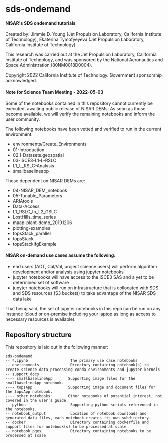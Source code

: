 # sds-ondemand
#### NISAR's SDS ondemand tutorials

Created by: Jimmie D. Young (Jet Propulsion Laboratory, California Institute of Technology), Ekaterina Tymofyeyeva (Jet Propulsion Laboratory, California Institute of Technology)

This research was carried out at the Jet Propulsion Laboratory, California Institute of Technology, and was sponsored by the National Aeronautics and Space Administration (80NM0018D0004).

Copyright 2022 California Institute of Technology. Government sponsorship acknowledged.

#### Note for Science Team Meeting - 2022-05-03

Some of the notebooks contained in this repository cannot currently be executed, awaiting public release of NISAR DEMs. As soon as those become available, we will verify the remaining notebooks and inform the user community.

The following notebooks have been vetted and verified to run in the current environment: 
* environments/Create_Environments
* 01-Introduction
* 02.1-Datasets.geospatial
* 03-ISCE3-L1-L-RSLC
* L1_L_RSLC-Analysis
* smallbaselineapp

Those dependent on NISAR DEMs are:
* 04-NISAR_DEM_notebook
* 05-Tunable_Parameters
* ARIAtools
* Data-Access
* L1_RSLC_to_L2_GSLC
* LostHills_time_series
* maap-plant-demo_20191206
* plotting-examples
* topsStack_parallel
* topsStack
* topsStackIfgExample

#### NISAR on-demand use cases assume the following:

- end users (ADT, Cal/Val, project science users) will perform algorithm development and/or analysis using jupyter notebooks
- jupyter notebooks will have access to the ISCE3 SAS and a yet to be determined set of software
- jupyter notebooks will run on infrastructure that is collocated with SDS and SDS resources (S3 buckets) to take advantage of the NISAR SDS data lake

That being said, the set of jupyter notebooks in this repo can be run on any instance (cloud or on-premise including your laptop as long as access to necessary resources is available).

## Repository structure

This repository is laid out in the following manner:

```
sds-ondemand
-- *.ipynb                   The primary use case notebooks
-- environments              Directory containing notebook(s) to create science data processing conda environments and jupyter kernels
-- support_docs
---- smallbaselineApp       Supporting image files for the smallbaselineApp notebook.
---- topsApp                Supporting image and document files for the topsApp notebook.
---- other_notebooks        Other notebooks of potential interest, not covered in the user's guide.
-- python                    Supporting python scripts referenced in the notebooks.
-- notebook_output           Location of notebook downloads and generated data files, each notebook creates its own subdirectory.
-- docker                    Directory containing dockerfile and support files for notebook(s) to be processed at scale
-- notebook_pges             Directory containing notebooks to be processed at scale
```


